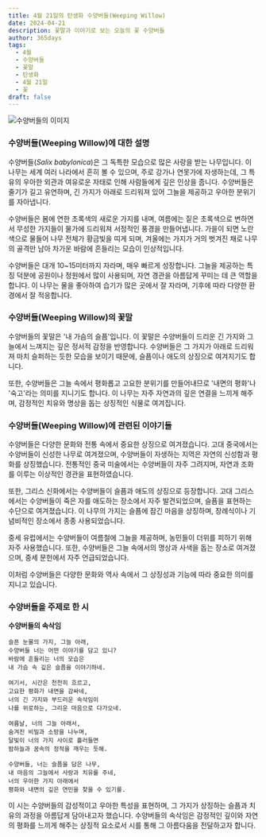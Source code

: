 ```yaml
---
title: 4월 21일의 탄생화 수양버들(Weeping Willow)
date: 2024-04-21
description: 꽃말과 이야기로 보는 오늘의 꽃 수양버들
author: 365days
tags:
  - 4월
  - 수양버들
  - 꽃말
  - 탄생화
  - 4월 21일
  - 꽃
draft: false
---
```



![수양버들의 이미지](https://cdn.pixabay.com/photo/2022/06/02/16/23/weeping-willow-7238442_1280.jpg#center)


### 수양버들(Weeping Willow)에 대한 설명

수양버들(*Salix babylonica*)은 그 독특한 모습으로 많은 사랑을 받는 나무입니다. 이 나무는 세계 여러 나라에서 흔히 볼 수 있으며, 주로 강가나 연못가에 자생하는데, 그 특유의 우아한 외관과 여유로운 자태로 인해 사람들에게 깊은 인상을 줍니다. 수양버들은 줄기가 길고 유연하며, 긴 가지가 아래로 드리워져 있어 그늘을 제공하고 우아한 분위기를 자아냅니다. 

수양버들은 봄에 연한 초록색의 새로운 가지를 내며, 여름에는 짙은 초록색으로 변하면서 무성한 가지들이 물가에 드리워져 서정적인 풍경을 만들어냅니다. 가을이 되면 노란색으로 물들어 나무 전체가 황금빛을 띠게 되며, 겨울에는 가지가 거의 벗겨진 채로 나무의 골격만 남아 차가운 바람에 흔들리는 모습이 인상적입니다. 

수양버들은 대개 10~15미터까지 자라며, 매우 빠르게 성장합니다. 그늘을 제공하는 특징 덕분에 공원이나 정원에서 많이 사용되며, 자연 경관을 아름답게 꾸미는 데 큰 역할을 합니다. 이 나무는 물을 좋아하여 습기가 많은 곳에서 잘 자라며, 기후에 따라 다양한 환경에서 잘 적응합니다.

### 수양버들(Weeping Willow)의 꽃말

수양버들의 꽃말은 '내 가슴의 슬픔'입니다. 이 꽃말은 수양버들이 드리운 긴 가지와 그늘에서 느껴지는 깊은 정서적 감정을 반영합니다. 수양버들은 그 가지가 아래로 드리워져 마치 슬퍼하는 듯한 모습을 보이기 때문에, 슬픔이나 애도의 상징으로 여겨지기도 합니다.

또한, 수양버들은 그늘 속에서 평화롭고 고요한 분위기를 만들어내므로 '내면의 평화'나 '숙고'라는 의미를 지니기도 합니다. 이 나무는 자주 자연과의 깊은 연결을 느끼게 해주며, 감정적인 치유와 명상을 돕는 상징적인 식물로 여겨집니다.

### 수양버들(Weeping Willow)에 관련된 이야기들

수양버들은 다양한 문화와 전통 속에서 중요한 상징으로 여겨졌습니다. 고대 중국에서는 수양버들이 신성한 나무로 여겨졌으며, 수양버들이 자생하는 지역은 자연의 신성함과 평화를 상징했습니다. 전통적인 중국 미술에서는 수양버들이 자주 그려지며, 자연과 조화를 이루는 이상적인 경관을 표현하였습니다.

또한, 그리스 신화에서는 수양버들이 슬픔과 애도의 상징으로 등장합니다. 고대 그리스에서는 수양버들이 죽은 자를 애도하는 장소에서 자주 발견되었으며, 슬픔을 표현하는 수단으로 여겨졌습니다. 이 나무의 가지는 슬픔에 잠긴 마음을 상징하며, 장례식이나 기념비적인 장소에서 종종 사용되었습니다.

중세 유럽에서는 수양버들이 여름철에 그늘을 제공하며, 농민들이 더위를 피하기 위해 자주 사용했습니다. 또한, 수양버들은 그늘 속에서의 명상과 사색을 돕는 장소로 여겨졌으며, 중세 문헌에서 자주 언급되었습니다. 

이처럼 수양버들은 다양한 문화와 역사 속에서 그 상징성과 기능에 따라 중요한 의미를 지니고 있습니다.

### 수양버들을 주제로 한 시

**수양버들의 속삭임**

```
슬픈 눈물의 가지, 그늘 아래,  
수양버들 너는 어떤 이야기를 담고 있니?  
바람에 흔들리는 너의 모습은  
내 가슴 속 깊은 슬픔을 이야기하네.

여기서, 시간은 천천히 흐르고,  
고요한 평화가 내면을 감싸네,  
너의 긴 가지와 부드러운 속삭임이  
나를 위로하는, 그리운 마음으로 다가오네.

여름날, 너의 그늘 아래서,  
숨겨진 비밀과 소망을 나누며,  
달빛이 너의 가지 사이로 흘러들면  
밤하늘과 꿈속의 정적을 깨우는 듯해.

수양버들, 너는 슬픔을 담은 나무,  
내 마음의 그늘에서 사랑과 치유를 주네,  
너의 우아한 가지 아래에서  
평화와 내면의 깊은 연민을 찾을 수 있기를.
```

이 시는 수양버들의 감성적이고 우아한 특성을 표현하며, 그 가지가 상징하는 슬픔과 치유의 과정을 아름답게 담아내고자 했습니다. 수양버들의 속삭임은 감정적인 깊이와 자연의 평화를 느끼게 해주는 상징적 요소로서 시를 통해 그 아름다움을 전달하고자 합니다.
